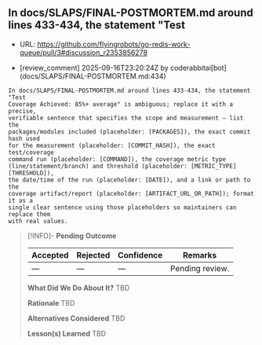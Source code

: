 ## In docs/SLAPS/FINAL-POSTMORTEM.md around lines 433-434, the statement "Test

- URL: https://github.com/flyingrobots/go-redis-work-queue/pull/3#discussion_r2353856278

- [review_comment] 2025-09-16T23:20:24Z by coderabbitai[bot] (docs/SLAPS/FINAL-POSTMORTEM.md:434)

```text
In docs/SLAPS/FINAL-POSTMORTEM.md around lines 433-434, the statement "Test
Coverage Achieved: 85%+ average" is ambiguous; replace it with a precise,
verifiable sentence that specifies the scope and measurement — list the
packages/modules included (placeholder: [PACKAGES]), the exact commit hash used
for the measurement (placeholder: [COMMIT_HASH]), the exact test/coverage
command run (placeholder: [COMMAND]), the coverage metric type
(line/statement/branch) and threshold (placeholder: [METRIC_TYPE] [THRESHOLD]),
the date/time of the run (placeholder: [DATE]), and a link or path to the
coverage artifact/report (placeholder: [ARTIFACT_URL_OR_PATH]); format it as a
single clear sentence using those placeholders so maintainers can replace them
with real values.
```

> [!INFO]- **Pending**
> **Outcome**
> 
> | Accepted | Rejected | Confidence | Remarks |
> |----------|----------|------------|---------|
> | — | — | — | Pending review. |
>
> **What Did We Do About It?**
> TBD
>
> **Rationale**
> TBD
>
> **Alternatives Considered**
> TBD
>
> **Lesson(s) Learned**
> TBD
